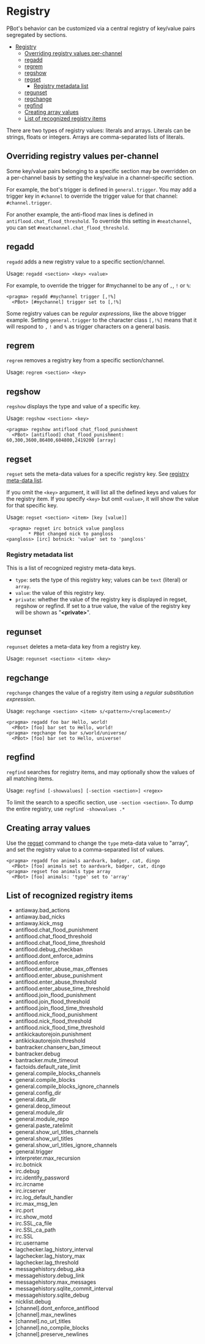 Registry
========
PBot's behavior can be customized via a central registry of key/value pairs segregated by sections.


<!-- md-toc-begin -->
* [Registry](#registry)
  * [Overriding registry values per-channel](#overriding-registry-values-per-channel)
  * [regadd](#regadd)
  * [regrem](#regrem)
  * [regshow](#regshow)
  * [regset](#regset)
    * [Registry metadata list](#registry-metadata-list)
  * [regunset](#regunset)
  * [regchange](#regchange)
  * [regfind](#regfind)
  * [Creating array values](#creating-array-values)
  * [List of recognized registry items](#list-of-recognized-registry-items)
<!-- md-toc-end -->


There are two types of registry values: literals and arrays.  Literals can be strings, floats or integers.  Arrays are comma-separated lists of literals.

Overriding registry values per-channel
--------------------------------------
Some key/value pairs belonging to a specific section may be overridden on a per-channel basis by setting the key/value in a channel-specific section.

For example, the bot's trigger is defined in `general.trigger`. You may add a trigger key in `#channel` to override the trigger value for that channel: `#channel.trigger`.

For another example, the anti-flood max lines is defined in `antiflood.chat_flood_threshold`. To override this setting in `#neatchannel`, you can set `#neatchannel.chat_flood_threshold`.

regadd
------
`regadd` adds a new registry value to a specific section/channel.

Usage: `regadd <section> <key> <value>`

For example, to override the trigger for #mychannel to be any of `,`, `!` or `%`:

    <pragma> regadd #mychannel trigger [,!%]
      <PBot> [#mychannel] trigger set to [,!%]

Some registry values can be *regular expressions*, like the above trigger example.  Setting `general.trigger` to the character class `[,!%]` means that it will respond to `,` `!` and `%` as trigger characters on a general basis.

regrem
------
`regrem` removes a registry key from a specific section/channel.

Usage: `regrem <section> <key>`

regshow
-------
`regshow` displays the type and value of a specific key.

Usage: `regshow <section> <key>`

    <pragma> regshow antiflood chat_flood_punishment
      <PBot> [antiflood] chat_flood_punishment: 60,300,3600,86400,604800,2419200 [array]

regset
------
`regset` sets the meta-data values for a specific registry key. See [registry meta-data list](#Registry_metadata_list).

If you omit the `<key>` argument, it will list all the defined keys and values for the registry item.  If you specify `<key>` but omit `<value>`, it will show the value for that specific key.

Usage: `regset <section> <item> [key [value]]`

     <pragma> regset irc botnick value pangloss
            * PBot changed nick to pangloss
    <pangloss> [irc] botnick: 'value' set to 'pangloss'

### Registry metadata list
This is a list of recognized registry meta-data keys.

* `type`: sets the type of this registry key; values can be `text` (literal) or `array`.
* `value`: the value of this registry key.
* `private`: whether the value of the registry key is displayed in regset, regshow or regfind. If set to a true value, the value of the registry key will be shown as "**\<private\>**".

regunset
--------
`regunset` deletes a meta-data key from a registry key.

Usage: `regunset <section> <item> <key>`

regchange
---------
`regchange` changes the value of a registry item using a *regular substitution expression*.

Usage: `regchange <section> <item> s/<pattern>/<replacement>/`

    <pragma> regadd foo bar Hello, world!
      <PBot> [foo] bar set to Hello, world!
    <pragma> regchange foo bar s/world/universe/
      <PBot> [foo] bar set to Hello, universe!

regfind
-------
`regfind` searches for registry items, and may optionally show the values of all matching items.

Usage: `regfind [-showvalues] [-section <section>] <regex>`

To limit the search to a specific section, use `-section <section>`. To dump the entire registry, use `regfind -showvalues .*`

Creating array values
---------------------
Use the [regset](#regset) command to change the `type` meta-data value to "array", and set the registry value to a comma-separated list of values.

    <pragma> regadd foo animals aardvark, badger, cat, dingo
      <PBot> [foo] animals set to aardvark, badger, cat, dingo
    <pragma> regset foo animals type array
      <PBot> [foo] animals: 'type' set to 'array'

List of recognized registry items
---------------------------------

* antiaway.bad_actions
* antiaway.bad_nicks
* antiaway.kick_msg
* antiflood.chat_flood_punishment
* antiflood.chat_flood_threshold
* antiflood.chat_flood_time_threshold
* antiflood.debug_checkban
* antiflood.dont_enforce_admins
* antiflood.enforce
* antiflood.enter_abuse_max_offenses
* antiflood.enter_abuse_punishment
* antiflood.enter_abuse_threshold
* antiflood.enter_abuse_time_threshold
* antiflood.join_flood_punishment
* antiflood.join_flood_threshold
* antiflood.join_flood_time_threshold
* antiflood.nick_flood_punishment
* antiflood.nick_flood_threshold
* antiflood.nick_flood_time_threshold
* antikickautorejoin.punishment
* antikickautorejoin.threshold
* bantracker.chanserv_ban_timeout
* bantracker.debug
* bantracker.mute_timeout
* factoids.default_rate_limit
* general.compile_blocks_channels
* general.compile_blocks
* general.compile_blocks_ignore_channels
* general.config_dir
* general.data_dir
* general.deop_timeout
* general.module_dir
* general.module_repo
* general.paste_ratelimit
* general.show_url_titles_channels
* general.show_url_titles
* general.show_url_titles_ignore_channels
* general.trigger
* interpreter.max_recursion
* irc.botnick
* irc.debug
* irc.identify_password
* irc.ircname
* irc.ircserver
* irc.log_default_handler
* irc.max_msg_len
* irc.port
* irc.show_motd
* irc.SSL_ca_file
* irc.SSL_ca_path
* irc.SSL
* irc.username
* lagchecker.lag_history_interval
* lagchecker.lag_history_max
* lagchecker.lag_threshold
* messagehistory.debug_aka
* messagehistory.debug_link
* messagehistory.max_messages
* messagehistory.sqlite_commit_interval
* messagehistory.sqlite_debug
* nicklist.debug
* [channel].dont_enforce_antiflood
* [channel].max_newlines
* [channel].no_url_titles
* [channel].no_compile_blocks
* [channel].preserve_newlines

